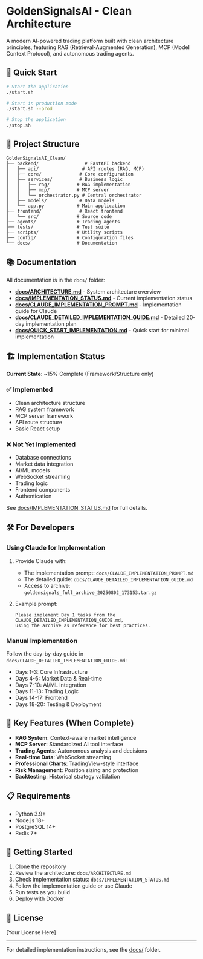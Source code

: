 # GoldenSignalsAI - Clean Architecture

A modern AI-powered trading platform built with clean architecture principles, featuring RAG (Retrieval-Augmented Generation), MCP (Model Context Protocol), and autonomous trading agents.

## 🚀 Quick Start

```bash
# Start the application
./start.sh

# Start in production mode
./start.sh --prod

# Stop the application
./stop.sh
```

## 📁 Project Structure

```
GoldenSignalsAI_Clean/
├── backend/                 # FastAPI backend
│   ├── api/                # API routes (RAG, MCP)
│   ├── core/              # Core configuration
│   ├── services/          # Business logic
│   │   ├── rag/          # RAG implementation
│   │   ├── mcp/          # MCP server
│   │   └── orchestrator.py # Central orchestrator
│   ├── models/            # Data models
│   └── app.py            # Main application
├── frontend/              # React frontend
│   └── src/              # Source code
├── agents/               # Trading agents
├── tests/                # Test suite
├── scripts/              # Utility scripts
├── config/               # Configuration files
└── docs/                 # Documentation
```

## 📚 Documentation

All documentation is in the `docs/` folder:

- **[docs/ARCHITECTURE.md](docs/ARCHITECTURE.md)** - System architecture overview
- **[docs/IMPLEMENTATION_STATUS.md](docs/IMPLEMENTATION_STATUS.md)** - Current implementation status
- **[docs/CLAUDE_IMPLEMENTATION_PROMPT.md](docs/CLAUDE_IMPLEMENTATION_PROMPT.md)** - Implementation guide for Claude
- **[docs/CLAUDE_DETAILED_IMPLEMENTATION_GUIDE.md](docs/CLAUDE_DETAILED_IMPLEMENTATION_GUIDE.md)** - Detailed 20-day implementation plan
- **[docs/QUICK_START_IMPLEMENTATION.md](docs/QUICK_START_IMPLEMENTATION.md)** - Quick start for minimal implementation

## 🏗️ Implementation Status

**Current State**: ~15% Complete (Framework/Structure only)

### ✅ Implemented
- Clean architecture structure
- RAG system framework
- MCP server framework
- API route structure
- Basic React setup

### ❌ Not Yet Implemented
- Database connections
- Market data integration
- AI/ML models
- WebSocket streaming
- Trading logic
- Frontend components
- Authentication

See [docs/IMPLEMENTATION_STATUS.md](docs/IMPLEMENTATION_STATUS.md) for full details.

## 🛠️ For Developers

### Using Claude for Implementation

1. Provide Claude with:
   - The implementation prompt: `docs/CLAUDE_IMPLEMENTATION_PROMPT.md`
   - The detailed guide: `docs/CLAUDE_DETAILED_IMPLEMENTATION_GUIDE.md`
   - Access to archive: `goldensignals_full_archive_20250802_173153.tar.gz`

2. Example prompt:
   ```
   Please implement Day 1 tasks from the CLAUDE_DETAILED_IMPLEMENTATION_GUIDE.md,
   using the archive as reference for best practices.
   ```

### Manual Implementation

Follow the day-by-day guide in `docs/CLAUDE_DETAILED_IMPLEMENTATION_GUIDE.md`:
- Days 1-3: Core Infrastructure
- Days 4-6: Market Data & Real-time
- Days 7-10: AI/ML Integration
- Days 11-13: Trading Logic
- Days 14-17: Frontend
- Days 18-20: Testing & Deployment

## 🎯 Key Features (When Complete)

- **RAG System**: Context-aware market intelligence
- **MCP Server**: Standardized AI tool interface
- **Trading Agents**: Autonomous analysis and decisions
- **Real-time Data**: WebSocket streaming
- **Professional Charts**: TradingView-style interface
- **Risk Management**: Position sizing and protection
- **Backtesting**: Historical strategy validation

## 📋 Requirements

- Python 3.9+
- Node.js 18+
- PostgreSQL 14+
- Redis 7+

## 🚦 Getting Started

1. Clone the repository
2. Review the architecture: `docs/ARCHITECTURE.md`
3. Check implementation status: `docs/IMPLEMENTATION_STATUS.md`
4. Follow the implementation guide or use Claude
5. Run tests as you build
6. Deploy with Docker

## 📄 License

[Your License Here]

---

For detailed implementation instructions, see the [docs/](docs/) folder.